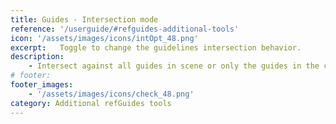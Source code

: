 ```yaml
---
title: Guides - Intersection mode
reference: '/userguide/#refguides-additional-tools'
icon: '/assets/images/icons/intOpt_48.png'
excerpt:   Toggle to change the guidelines intersection behavior.
description:
    - Intersect against all guides in scene or only the guides in the current placement.
# footer:
footer_images:
    - '/assets/images/icons/check_48.png'
category: Additional refGuides tools
--- 
```

